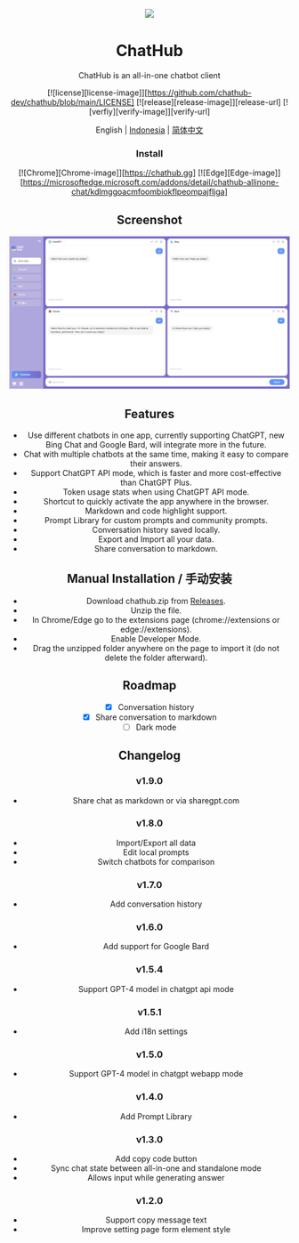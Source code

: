 <p align="center">
    <img src="./src/assets/icon.png" width="100">
</p>

<h1 align="center">ChatHub</h1>

<div align="center">

ChatHub is an all-in-one chatbot client

[![license][license-image]][https://github.com/chathub-dev/chathub/blob/main/LICENSE]
[![release][release-image]][release-url]
[![verfiy][verify-image]][verify-url]

English | [Indonesia](README_IN.md) | [简体中文](README_ZH.md)

### Install

[![Chrome][Chrome-image]][https://chathub.gg]
[![Edge][Edge-image]][https://microsoftedge.microsoft.com/addons/detail/chathub-allinone-chat/kdlmggoacmfoombiokflpeompajfljga]

## Screenshot

![Screenshot](screenshots/extension.png?raw=true)

## Features

- Use different chatbots in one app, currently supporting ChatGPT, new Bing Chat and Google Bard, will integrate more in the future.
- Chat with multiple chatbots at the same time, making it easy to compare their answers.
- Support ChatGPT API mode, which is faster and more cost-effective than ChatGPT Plus.
- Token usage stats when using ChatGPT API mode.
- Shortcut to quickly activate the app anywhere in the browser.
- Markdown and code highlight support.
- Prompt Library for custom prompts and community prompts.
- Conversation history saved locally.
- Export and Import all your data.
- Share conversation to markdown.

## Manual Installation / 手动安装

- Download chathub.zip from [Releases](https://github.com/chathub-dev/chathub/releases).
- Unzip the file.
- In Chrome/Edge go to the extensions page (chrome://extensions or edge://extensions).
- Enable Developer Mode.
- Drag the unzipped folder anywhere on the page to import it (do not delete the folder afterward).

## Roadmap

- [x] Conversation history
- [x] Share conversation to markdown
- [ ] Dark mode

## Changelog

### v1.9.0

- Share chat as markdown or via sharegpt.com

### v1.8.0

- Import/Export all data
- Edit local prompts
- Switch chatbots for comparison

### v1.7.0

- Add conversation history

### v1.6.0

- Add support for Google Bard

### v1.5.4

- Support GPT-4 model in chatgpt api mode

### v1.5.1

- Add i18n settings

### v1.5.0

- Support GPT-4 model in chatgpt webapp mode

### v1.4.0

- Add Prompt Library

### v1.3.0

- Add copy code button
- Sync chat state between all-in-one and standalone mode
- Allows input while generating answer

### v1.2.0

- Support copy message text
- Improve setting page form element style
